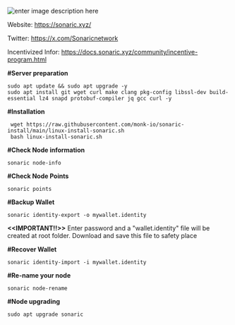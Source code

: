 
![enter image description here](https://github.com/elsuselamos/testnet/blob/main/sonaric/sonaric.jpg)

Website:  https://sonaric.xyz/

Twitter: https://x.com/Sonaricnetwork

Incentivized Infor: https://docs.sonaric.xyz/community/incentive-program.html

**#Server preparation**

    sudo apt update && sudo apt upgrade -y
    sudo apt install git wget curl make clang pkg-config libssl-dev build-essential lz4 snapd protobuf-compiler jq gcc curl -y

**#Installation**

     wget https://raw.githubusercontent.com/monk-io/sonaric-install/main/linux-install-sonaric.sh
     bash linux-install-sonaric.sh

**#Check Node information**

    sonaric node-info

**#Check Node Points**

    sonaric points

**#Backup Wallet**

    sonaric identity-export -o mywallet.identity
**<<IMPORTANT!!>>**
Enter password and a "wallet.identity" file will be created at root folder. Download and save this file to safety place 

**#Recover Wallet**

    sonaric identity-import -i mywallet.identity

**#Re-name your node**

    sonaric node-rename

**#Node upgrading**

    sudo apt upgrade sonaric

